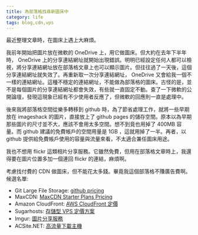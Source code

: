 ```yaml
---
title: 為部落格找尋新圖床中
category: life
tags: blog,cdn,vps
---
```


最近整理文章時，在圖床上遇上大麻煩。

我前年開始把圖片放在微軟的 OneDrive 上，用它做圖床。但大約在去年下半年時， OneDrive 上的分享連結網址就開始出現錯誤。明明已經設定任何人都可以檢視，將分享連結網址放在部落格文章上也可以顯示圖片。但往往過了一天後，這個分享連結網址就失效了。再重新取一次分享連結網址， OneDrive 又會給我一個不一樣的連結網址。這種不穩定的連結網址，不能做為部落格的圖床。古怪的是，並不是每個圖片的分享連結網址都會失效，有些就一直固定不動。查了一下微軟的公開論壇，發現這現象已經有不少使用者反應了，但微軟的回應則一直是處理中。

<!--more-->

後來我將部落格空間從樂多轉移到 github 時，為了節省處理工作，就將一些早期放在 imageshack 的圖片，直接放上了 github pages 的儲存空間。原本以為早期那些圖片的尺寸並不大，應該不會用太多空間。想不到竟也用掉了 400MB 容量。而 github 建議的免費帳戶的空間用量是 1GB ，這就用掉了一半。再者，以 github 提供給免費帳戶使用的容量與流量來看，不太適合兼任圖床用途。

我也不想用 flickr 這類相片分享服務。它雖然免費，但用在部落格文章時上，我還得要在圖片位置多加一個連回 flickr 的連結，麻煩啊。

考慮找付費的 CDN 做圖床，但不能花太多錢。畢竟我這個部落格不賺廣告費啊。候選名單:

* Git Large File Storage: [github pricing](https://github.com/pricing)
* MaxCDN: [MaxCDN Starter Plans Pricing](https://www.maxcdn.com/pricing-payg/)
* Amazon CloudFront: [AWS CloudFront 定價](http://aws.amazon.com/tw/cloudfront/pricing/)
* Sugarhosts: [存儲型 VPS 定價方案](http://www.sugarhosts.com/zh-tw/vps/classic-vps-hosting/)
* Imgur: [圖片分享服務](http://www.imgur.com/)
* ACSite.NET: [高流量下載主機](https://www.acsite.net/tw/vhosting/highbw_hosting.htm)
